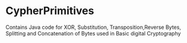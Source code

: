 # CypherPrimitives
Contains Java code for XOR, Substitution, Transposition,Reverse Bytes, Splitting and Concatenation of Bytes used in Basic digital Cryptography
